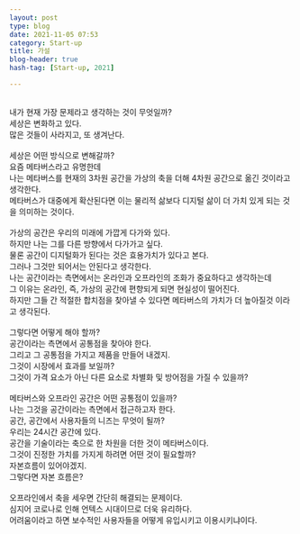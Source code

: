 ```yaml
---
layout: post
type: blog
date: 2021-11-05 07:53
category: Start-up
title: 가설
blog-header: true
hash-tag: [Start-up, 2021]

---
```


<br>
내가 현재 가장 문제라고 생각하는 것이 무엇일까?<br>
세상은 변화하고 있다.<br>
많은 것들이 사라지고, 또 생겨난다.<br>
<br>
세상은 어떤 방식으로 변해갈까?<br>
요즘 메타버스라고 유명한데 <br>
나는 메타버스를 현재의 3차원 공간을 가상의 축을 더해 4차원 공간으로 옮긴 것이라고 생각한다.<br>
메타버스가 대중에게 확산된다면 이는 물리적 삶보다 디지털 삶이 더 가치 있게 되는 것을 의미하는 것이다.<br>
<br>
가상의 공간은 우리의 미래에 가깝게 다가와 있다.<br>
하지만 나는 그를 다른 방향에서 다가가고 싶다.<br>
물론 공간이 디지털화가 된다는 것은 효용가치가 있다고 본다.<br>
그러나 그것만 되어서는 안된다고 생각한다.<br>
나는 공간이라는 측면에서는 온라인과 오프라인의 조화가 중요하다고 생각하는데<br>
그 이유는 온라인, 즉, 가상의 공간에 편향되게 되면 현실성이 떨어진다.<br>
하지만 그들 간 적절한 합치점을 찾아낼 수 있다면 메타버스의 가치가 더 높아질것 이라고 생각된다.<br>
<br>
그렇다면 어떻게 해야 할까?<br>
공간이라는 측면에서 공통점을 찾아야 한다.<br>
그리고 그 공통점을 가지고 제품을 만들어 내겠지.<br>
그것이 시장에서 효과를 보일까?<br>
그것이 가격 요소가 아닌 다른 요소로 차별화 및 방어점을 가질 수 있을까?<br>
<br>
메타버스와 오프라인 공간은 어떤 공통점이 있을까?<br>
나는 그것을 공간이라는 측면에서 접근하고자 한다.<br>
공간, 공간에서 사용자들의 니즈는 무엇이 될까?<br>
우리는 24시간 공간에 있다.<br>
공간을 기술이라는 축으로 한 차원을 더한 것이 메타버스이다.<br>
그것이 진정한 가치를 가지게 하려면 어떤 것이 필요할까?<br>
자본흐름이 있어야겠지.<br>
그렇다면 자본 흐름은?<br>
<br>
오프라인에서 축을 세우면 간단히 해결되는 문제이다.<br>
심지어 코로나로 인해 언텍스 시대이므로 더욱 유리하다.<br>
어려움이라고 하면 보수적인 사용자들을 어떻게 유입시키고 이용시키냐이다.<br>
